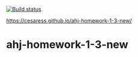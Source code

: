 [![Build status](https://ci.appveyor.com/api/projects/status/e28hdsp6575ac6lf?svg=true)](https://ci.appveyor.com/project/Cesaresss/ahj-homework-1-3-new)

https://cesaress.github.io/ahj-homework-1-3-new/

# ahj-homework-1-3-new
